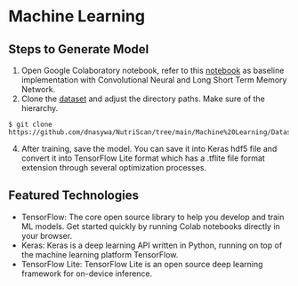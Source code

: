 # Machine Learning
## Steps to Generate Model
1. Open Google Colaboratory notebook, refer to this [notebook](https://github.com/dnasywa/NutriScan/blob/main/Machine%20Learning/capstone_RGB_model_and_recomendation.ipynb) as baseline implementation with Convolutional Neural and Long Short Term Memory Network.
2. Clone the [dataset](https://github.com/dnasywa/NutriScan/blob/main/Machine%20Learning/Dataset) and adjust the directory paths. Make sure of the hierarchy. 
```
$ git clone https://github.com/dnasywa/NutriScan/tree/main/Machine%20Learning/Dataset
```
4. After training, save the model. You can save it into Keras hdf5 file and convert it into TensorFlow Lite format which has a .tflite file format extension through several optimization processes.
## Featured Technologies
- TensorFlow: The core open source library to help you develop and train ML models. Get started quickly by running Colab notebooks directly in your browser.
- Keras: Keras is a deep learning API written in Python, running on top of the machine learning platform TensorFlow.
- TensorFlow Lite: TensorFlow Lite is an open source deep learning framework for on-device inference.
